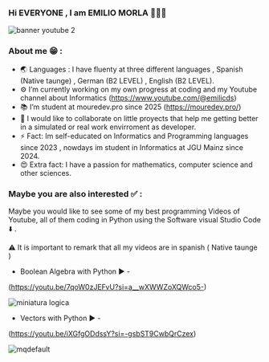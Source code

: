 ### Hi EVERYONE , I am EMILIO MORLA 👋👋​👋​

![banner youtube 2](https://github.com/user-attachments/assets/df04c81b-a7b3-4869-ae1f-9e9f4f5bc097)


### About me 😁 : 

- 🌏 Languages : I have fluenty at three different languages , Spanish (Native taunge) , German (B2 LEVEL) , English (B2 LEVEL).
- ⚙️ I’m currently working on my own progress at coding and my Youtube channel about Informatics (https://www.youtube.com/@emilicds)
- 📚 I’m student at mouredev.pro since 2025 (https://mouredev.pro/)
- 📱 I would like to collaborate on little proyects that help me getting better in a simulated or real work envirroment as developer. 
- ⚡ Fact: Im self-educated on Informatics and Programming languages since 2023 , nowdays im student in Informatics at JGU Mainz since 2024.
- 😍 Extra fact: I have a passion for mathematics, computer science and other sciences. 


### Maybe you are also interested ✅ : 

Maybe you would like to see some of my best programming Videos of Youtube, all of them coding in Python using the Software visual
Studio Code ⬇️ ​. 


⚠️​ It is important to remark that all my videos are in spanish ( Native taunge ) 


- Boolean Algebra with Python ▶️​ -  
                                                                                  
(https://youtu.be/7qoW0zJEFvU?si=a__wXWWZoXQWco5-)                                                                                                               
                                                                                                                                                                 
                                                                                                                                                                  
![miniatura logica](https://github.com/user-attachments/assets/7350783d-fe22-444a-a3ef-efb8947623c8)                                                                                                                                                                                                        

- Vectors with Python ▶️​ -

 (https://youtu.be/iXGfgODdssY?si=-gsbST9CwbQrCzex)

 ![mqdefault](https://github.com/user-attachments/assets/e65c1f2b-464a-4981-af10-60cffbf30d9e)     

